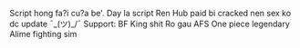 Script hong fa?i cu?a be'. 
Day la script Ren Hub paid bi cracked nen sex ko dc update ¯\_(ツ)_/¯
Support:
BF
King shit
Ro gau
AFS
One piece legendary
Alime fighting sim 
